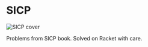 # SICP

![SICP cover](http://icampus.mit.edu/files/2011/12/xTutor1.jpg)

Problems from SICP book. Solved on Racket with care. 
